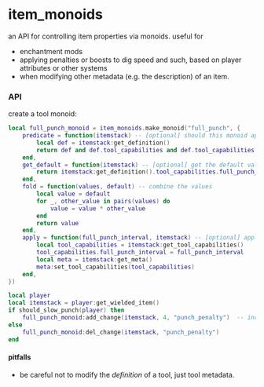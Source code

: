 # item_monoids

an API for controlling item properties via monoids. useful for
* enchantment mods
* applying penalties or boosts to dig speed and such, based on player attributes or other systems
* when modifying other metadata (e.g. the description) of an item.

### API

create a tool monoid:

```lua
local full_punch_monoid = item_monoids.make_monoid("full_punch", {
    predicate = function(itemstack) -- [optional] should this monoid apply to this stack?
        local def = itemstack:get_definition()
        return def and def.tool_capabilities and def.tool_capabilities.full_punch_interval
    end,
    get_default = function(itemstack) -- [optional] get the default value (otherwise nil)
        return itemstack:get_definition().tool_capabilities.full_punch_interval
    end,
    fold = function(values, default) -- combine the values
        local value = default
        for _, other_value in pairs(values) do
            value = value * other_value
        end
        return value
    end,
    apply = function(full_punch_interval, itemstack) -- [optional] apply the value to the stack
        local tool_capabilities = itemstack:get_tool_capabilities()
        tool_capabilities.full_punch_interval = full_punch_interval
        local meta = itemstack:get_meta()
        meta:set_tool_capabilities(tool_capabilities)
    end,
})

local player
local itemstack = player:get_wielded_item()
if should_slow_punch(player) then
    full_punch_monoid:add_change(itemstack, 4, "punch_penalty")  -- increases the full punch interval 4x
else
    full_punch_monoid:del_change(itemstack, "punch_penalty")
end
```

#### pitfalls

* be careful not to modify the *definition* of a tool, just tool metadata.
